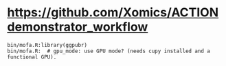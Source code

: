 # https://github.com/Xomics/ACTIONdemonstrator_workflow

```console
bin/mofa.R:library(ggpubr)
bin/mofa.R:  # gpu_mode: use GPU mode? (needs cupy installed and a functional GPU).

```
